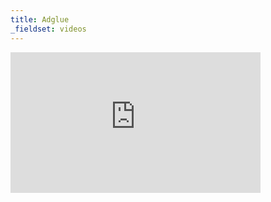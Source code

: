 ```yaml
---
title: Adglue
_fieldset: videos
---
```

<iframe src="http://player.vimeo.com/video/71042389?title=0&amp;byline=0&amp;portrait=0" width="400" height="225" frameborder="0" webkitAllowFullScreen mozallowfullscreen allowFullScreen></iframe>